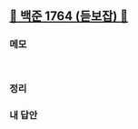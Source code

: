##  [🩶 백준 1764 (듣보잡) 🩶](https://www.acmicpc.net/problem/1764)



### 메모
```


```

### 정리


### 내 답안

``` java

```
